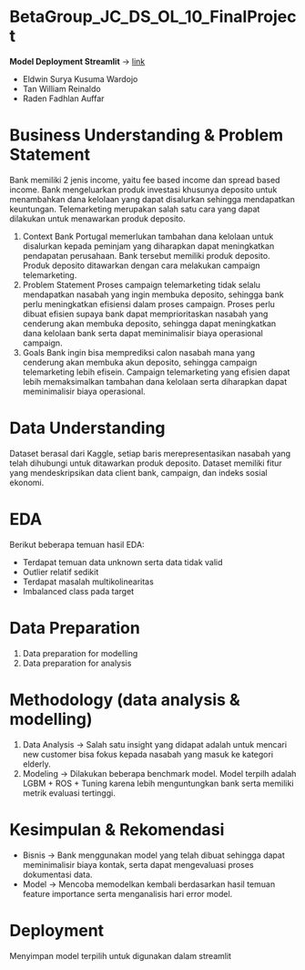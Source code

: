 # BetaGroup_JC_DS_OL_10_FinalProject
**Model Deployment Streamlit** -> [link]( https://deployment-final-project-b5npck77wodulypkulx8lw.streamlit.app/)

-	Eldwin Surya Kusuma Wardojo
-	Tan William Reinaldo
-	Raden Fadhlan Auffar
  
# Business Understanding & Problem Statement
Bank memiliki 2 jenis income, yaitu fee based income dan spread based income. Bank mengeluarkan produk investasi khusunya deposito untuk menambahkan dana kelolaan yang dapat disalurkan sehingga mendapatkan keuntungan. Telemarketing merupakan salah satu cara yang dapat dilakukan untuk menawarkan produk deposito.
1.	Context
Bank Portugal memerlukan tambahan dana kelolaan untuk disalurkan kepada peminjam yang diharapkan dapat meningkatkan pendapatan perusahaan. Bank tersebut memiliki produk deposito. Produk deposito ditawarkan dengan cara melakukan campaign telemarketing.
2.	Problem Statement
Proses campaign telemarketing tidak selalu mendapatkan nasabah yang ingin membuka deposito, sehingga bank perlu meningkatkan efisiensi dalam proses campaign. Proses perlu dibuat efisien supaya bank dapat memprioritaskan nasabah yang cenderung akan membuka deposito, sehingga dapat meningkatkan dana kelolaan bank serta dapat meminimalisir biaya operasional campaign.
3.	Goals
Bank ingin bisa memprediksi calon nasabah mana yang cenderung akan membuka akun deposito, sehingga campaign telemarketing lebih efisein. Campaign telemarketing yang efisien dapat lebih memaksimalkan tambahan dana kelolaan serta diharapkan dapat meminimalisir biaya operasional.

# Data Understanding
Dataset berasal dari Kaggle, setiap baris merepresentasikan nasabah yang telah dihubungi untuk ditawarkan produk deposito. Dataset memiliki fitur yang mendeskripsikan data client bank, campaign, dan indeks sosial ekonomi.

# EDA
Berikut beberapa temuan hasil EDA:
-	Terdapat temuan data unknown serta data tidak valid
-	Outlier relatif sedikit
-	Terdapat masalah multikolinearitas 
-	Imbalanced class pada target

# Data Preparation
1.	Data preparation for modelling
2.	Data preparation for analysis

# Methodology (data analysis & modelling)
1.	Data Analysis -> Salah satu insight yang didapat adalah untuk mencari new customer bisa fokus kepada nasabah yang masuk ke kategori elderly.
2.	Modeling ->  Dilakukan beberapa benchmark model. Model terpilh adalah LGBM + ROS + Tuning karena lebih menguntungkan bank serta memiliki metrik evaluasi tertinggi. 

# Kesimpulan & Rekomendasi 
-	Bisnis -> Bank menggunakan model yang telah dibuat sehingga dapat meminimalisir biaya kontak, serta dapat mengevaluasi proses dokumentasi data.
-	Model -> Mencoba memodelkan kembali berdasarkan hasil temuan feature importance serta menganalisis hari error model.

# Deployment
Menyimpan model terpilih untuk digunakan dalam streamlit
